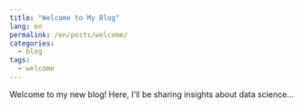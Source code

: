 ```yaml
---
title: "Welcome to My Blog"
lang: en
permalink: /en/posts/welcome/
categories:
  - blog
tags:
  - welcome
---
```


Welcome to my new blog! Here, I'll be sharing insights about data science...
